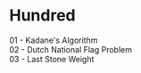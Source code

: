 # Hundred

01 - Kadane's Algorithm </br>
02 - Dutch National Flag Problem </br>
03 - Last Stone Weight </br>
